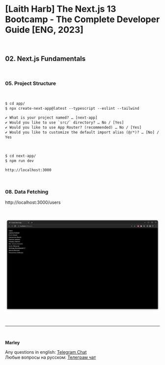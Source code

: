 # [Laith Harb] The Next.js 13 Bootcamp - The Complete Developer Guide [ENG, 2023]

<br/>

## 02. Next.js Fundamentals

<br/>

### 05. Project Structure

<br/>

```
$ cd app/
$ npx create-next-app@latest --typescript --eslint --tailwind
```

```
✔ What is your project named? … [next-app]
✔ Would you like to use `src/` directory? … No / [Yes]
✔ Would you like to use App Router? (recommended) … No / [Yes]
✔ Would you like to customize the default import alias (@/*)? … [No] / Yes
```

<br/>

```
$ cd next-app/
$ npm run dev
```

```
http://localhost:3000
```

<br/>

### 08. Data Fetching

http://localhost:3000/users

<br/>

![Application](/img/pic-ch02-img01.png?raw=true)

<br/>

---

<br/>

**Marley**

Any questions in english: <a href="https://jsdev.org/chat/">Telegram Chat</a>  
Любые вопросы на русском: <a href="https://jsdev.ru/chat/">Телеграм чат</a>
